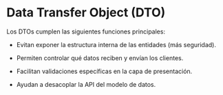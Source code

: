 # Data Transfer Object (DTO)

Los DTOs cumplen las siguientes funciones principales: 

- Evitan exponer la estructura interna de las entidades (más seguridad).

- Permiten controlar qué datos reciben y envían los clientes.

- Facilitan validaciones específicas en la capa de presentación.

- Ayudan a desacoplar la API del modelo de datos.